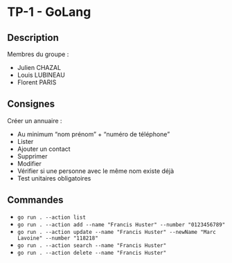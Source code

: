 # TP-1 - GoLang

## Description

Membres du groupe :

- Julien CHAZAL
- Louis LUBINEAU
- Florent PARIS

## Consignes

Créer un annuaire :

- Au minimum “nom prénom” + “numéro de téléphone”
- Lister
- Ajouter un contact
- Supprimer
- Modifier
- Vérifier si une personne avec le même nom existe déjà
- Test unitaires obligatoires

## Commandes

- `go run . --action list`
- `go run . --action add --name "Francis Huster" --number "0123456789"`
- `go run . --action update --name "Francis Huster" --newName "Marc Lavoine" --number "118218"`
- `go run . --action search --name "Francis Huster"`
- `go run . --action delete --name "Francis Huster"`
